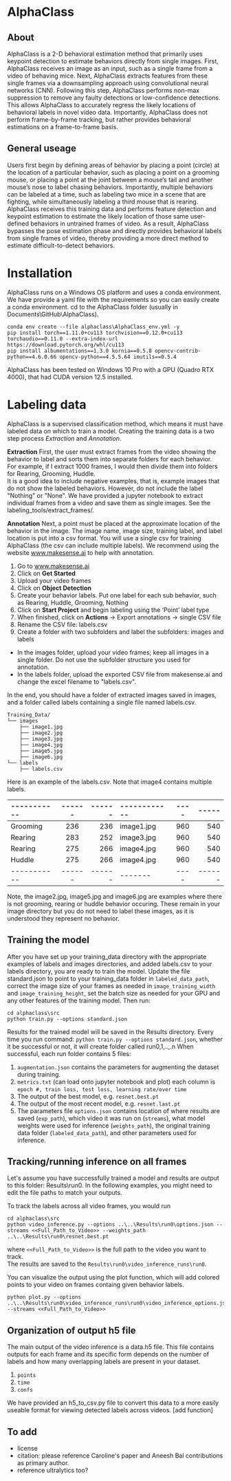 # AlphaClass
## About
AlphaClass is a 2-D behavioral estimation method that primarily uses keypoint detection to estimate behaviors directly from single images.
First, AlphaClass receives an image as an input, such as a single frame from a video of behaving mice. 
Next, AlphaClass extracts features from these single frames via a downsampling approach using convolutional neural networks (CNN). 
Following this step, AlphaClass performs non-max suppression to remove any faulty detections or low-confidence detections. 
This allows AlphaClass to accurately regress the likely locations of behavioral labels in novel video data. 
Importantly, AlphaClass does not perform frame-by-frame tracking, but rather provides behavioral estimations on a frame-to-frame basis.

## General useage
Users first begin by defining areas of behavior by placing a point (circle) at the location of a particular behavior, such as placing a point on a grooming mouse, or placing a point at the joint between a mouse’s tail and another mouse’s nose to label chasing behaviors. Importantly, multiple behaviors can be labeled at a time, such as labeling two mice in a scene that are fighting, while simultaneously labeling a third mouse that is rearing. AlphaClass receives this training data and performs feature detection and keypoint estimation to estimate the likely location of those same user-defined behaviors in untrained frames of video. As a result, AlphaClass bypasses the pose estimation phase and directly provides behavioral labels from single frames of video, thereby providing a more direct method to estimate difficult-to-detect behaviors.


# Installation
AlphaClass runs on a Windows OS platform and uses a conda environment.
We have provide a yaml file with the requirements so you can easily create a conda environment.
cd to the AlphaClass folder (usually in Documents\GitHub\AlphaClass).
```
conda env create --file alphaclass\AlphaClass_env.yml -y
pip install torch==1.11.0+cu113 torchvision==0.12.0+cu113 torchaudio==0.11.0 --extra-index-url https://download.pytorch.org/whl/cu113
pip install albumentations==1.3.0 kornia==0.5.8 opencv-contrib-python==4.6.0.66 opencv-python==4.5.5.64 imutils==0.5.4
```

AlphaClass has been tested on Windows 10 Pro with a GPU (Quadro RTX 4000), that had CUDA version 12.5 installed.


# Labeling data
AlphaClass is a supervised classification method, which means it must have labeled data on which to train a model.  Creating the training data is a two step process *Extraction* and *Annotation*. 

**Extraction** First, the user must extract frames from the video showing the behavior to label and sorts them into separate folders for each behavior.  
For example, if I extract 1000 frames, I would then divide them into folders for Rearing, Grooming, Huddle.  
It is a good idea to include negative examples, that is, example images that do not show the labeled behaviors.  However, do not include the label "Nothing" or "None". 
We have provided a jupyter notebook to extract individual frames from a video and save them as single images.  See the labeling_tools/extract_frames/.  

**Annotation** Next, a point must be placed at the approximate location of the behavior in the image.  The image name, image size, training label, and label location is put into a csv format.  You will use a single csv for training AlphaClass (the csv can include multiple labels).  We recommend using the website www.makesense.ai to help with annotation. 
1.	Go to www.makesense.ai
2.	Click on **Get Started**
3.	Upload your video frames
4.	Click on **Object Detection**
5.	Create your behavior labels.  Put one label for each sub behavior, such as Rearing, Huddle, Grooming, Nothing
6.	Click on **Start Project** and begin labeling using the ‘Point’ label type
7.	When finished, click on **Actions** → Export annotations → single CSV file
8.	Rename the CSV file: labels.csv
9.	Create a folder with two subfolders and label the subfolders: images and labels 
  -	In the images folder, upload your video frames; keep all images in a single folder.  Do not use the subfolder structure you used for annotation.
  -	In the labels folder, upload the exported CSV file from makesense.ai and change the excel filename to "labels.csv".

In the end, you should have a folder of extracted images saved in images, and a folder called labels containing a single file named labels.csv.
```
Training_Data/
└── images
    ├── image1.jpg
    ├── image2.jpg
    ├── image3.jpg
    ├── image4.jpg
    ├── image5.jpg
    ├── image6.jpg
└── labels
    ├── labels.csv
```

Here is an example of the labels.csv.  Note that image4 contains multiple labels. 

|-----------|------|------|------------|----|-----|
| :--- |     :----: | ---: | :--- | :----: | ---: |
| Grooming  | 	236|	236 | image1.jpg |960|  540  |
| Rearing|	283|	252|	image3.jpg|	960|	540|
| Rearing|	275|	266|	image4.jpg|	960|	540|
| Huddle|	275|	266|	image4.jpg|	960|	540|
|-----------|------|------|-------|----|------|

Note, the image2.jpg, image5.jpg and image6.jpg are examples where there is not grooming, rearing or huddle behavior occuring.  These remain in your image directory but you do not need to label these images, as it is understood they represent no behavior.

## Training the model
After you have set up your training_data directory with the appropriate examples of labels and images directories, and added labels.csv to your labels directory, you are ready to train the model.  Update the file standard.json to point to your training_data folder in `labeled_data_path`, correct the image size of your frames as needed in `image_training_width` and `image_training_height`, set the batch size as needed for your GPU and any other features of the training model.  Then run:
```
cd alphaclass\src
python train.py --options standard.json
```
Results for the trained model will be saved in the Results directory.	Every time you run command: `python train.py --options standard.json`, whether it be successful or not, it will create folder called run0,1,..,.n When successful, each run folder contains 5 files:
1.	`augmentation.json` contains the parameters for augmenting the dataset during training.
2.	`metrics.txt` (can load onto jupyter notebook and plot) 
	each column is `epoch #, train loss, test loss, learning rate/over time`
3.	The output of the best model, e.g. `resnet.best.pt`
4.	The output of the most recent model, e.g. `resnet.last.pt`
5.	The parameters file `options.json` contains location of where results are saved (`exp_path`), which video it was run on (`streams`), what model weights were used for inference (`weights_path`), the original training data folder (`labeled_data_path`), and other parameters used for inference.


## Tracking/running inference on all frames
Let's assume you have successfully trained a model and results are output to this folder: Results\run0.  In the following examples, you might need to edit the file paths to match your outputs.

To track the labels across all video frames, you would run
```
cd alphaclass\src
python video_inference.py --options ..\..\Results\run0\options.json --streams <<Full_Path_to_Video>> --weights_path ..\..\Results\run0\resnet.best.pt
```
where `<<Full_Path_to_Video>>` is the full path to the video you want to track.  
The results are saved to the `Results\run0\video_inference_runs\run0`.  

You can visualize the output using the plot function, which will add colored points to your video on frames containg given behavior labels.
```
python plot.py --options ..\..\Results\run0\video_inference_runs\run0\video_inference_options.json --streams <<Full_Path_to_Video>>
```

## Organization of output h5 file
The main output of the video inference is a data.h5 file.  This file contains outputs for each frame and its specific form depends on the number of labels and how many overlapping labels are present in your dataset.  
1. `points`
2. `time`
3. `confs`

We have provided an h5_to_csv.py file to convert this data to a more easily useable format for viewing detected labels across videos.  [add function]


## To add
- license
- citation: please reference Caroline's paper and Aneesh Bal contributions as primary author.
- reference ultralytics too?






